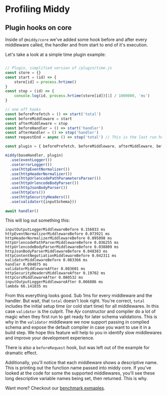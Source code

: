 # Profiling Middy

## Plugin hooks on core

Inside of `@middy/core` we've added some hook before and after every middleware called, the handler and from start to end of it's execution.

Let's take a look at a simple time plugin example:

```javascript

// Plugin, simplified version of /plugin/time.js
const store = {}
const start = (id) => {
    store[id] = process.hrtime()
}
const stop = (id) => {
    console.log(id, process.hrtime(store[id])[1] / 1000000, 'ms')
}

// one off hooks
const beforePrefetch = () => start('total')
const beforeMiddleware = start
const afterMiddleware = stop
const beforeHandler = () => start('handler')
const afterHandler = () => stop('handler')
const requestEnd = async () => stop('total') // This is the last run hook, it will resolve before the request ends.

const plugin = { beforePrefetch, beforeMiddleware, afterMiddleware, beforeHandler, afterHandler, requestEnd }

middy(baseHandler, plugin)
  .use(eventLogger())
  .use(errorLogger())
  .use(httpEventNormalizer())
  .use(httpHeaderNormalizer())
  .use(httpUrlencodePathParametersParser())
  .use(httpUrlencodeBodyParser())
  .use(httpJsonBodyParser())
  .use(httpCors())
  .use(httpSecurityHeaders())
  .use(validator({inputSchema}))
  
await handler()
```

This will log out something this:

```shell
inputOutputLoggerMiddlewareBefore 0.156033 ms
httpEventNormalizerMiddlewareBefore 0.073921 ms
httpHeaderNormalizerMiddlewareBefore 0.095098 ms
httpUrlencodePathParserMiddlewareBefore 0.036255 ms
httpUrlencodeBodyParserMiddlewareBefore 0.038809 ms
httpJsonBodyParserMiddlewareBefore 0.048383 ms
httpContentNegotiationMiddlewareBefore 0.042311 ms
validatorMiddlewareBefore 0.083366 ms
handler 0.094875 ms
validatorMiddlewareAfter 0.083601 ms
httpSecurityHeadersMiddlewareAfter 0.19702 ms
httpCorsMiddlewareAfter 0.080532 ms
inputOutputLoggerMiddlewareAfter 0.066886 ms
lambda 66.141835 ms
```

From this everything looks good. Sub 1ms for every middleware and the handler. But wait, that `total` doesn't look right.
You're correct, `total` includes the initial setup time (or cold start time) for all middlewares. In this case `validator` is the culprit.
The Ajv constructor and compiler do a lot of magic when they first run to get ready for later schema validations.
This is why in the `validator` middleware we now support passing in complied schema and expose the default compiler in 
case you want to use it in a build step. We hope this feature will help to you in identify slow middlewares and improve your development experience.

There is also a `beforeRequest` hook, but was left out of the example for dramatic effect.

Additionally, you'll notice that each middleware shows a descriptive name. This is printing out the function name passed into middy core.
If you've looked at the code for some the supported middlewares, you'll see these long descriptive variable names being set, then returned.
This is why.

Want more? Checkout our [benchmark exmaples](/benchmarks).
